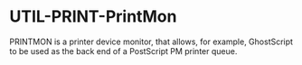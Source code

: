 # UTIL-PRINT-PrintMon
PRINTMON is a printer device monitor, that allows, for example, GhostScript to be used as the back end of a PostScript PM printer queue.
